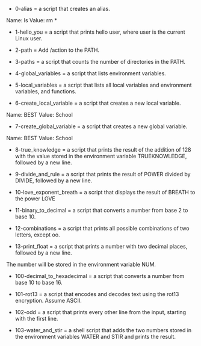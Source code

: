 * 0-alias = a script that creates an alias.

Name: ls
Value: rm *

* 1-hello_you = a script that prints hello user, where user is the current Linux user.

* 2-path = Add /action to the PATH.

* 3-paths = a script that counts the number of directories in the PATH.

* 4-global_variables = a script that lists environment variables.

* 5-local_variables = a script that lists all local variables and environment variables, and functions.

* 6-create_local_variable =  a script that creates a new local variable.

Name: BEST
Value: School

* 7-create_global_variable = a script that creates a new global variable.

Name: BEST
Value: School

* 8-true_knowledge = a script that prints the result of the addition of 128 with the value stored in the environment variable TRUEKNOWLEDGE, followed by a new line.

* 9-divide_and_rule = a script that prints the result of POWER divided by DIVIDE, followed by a new line.

* 10-love_exponent_breath = a script that displays the result of BREATH to the power LOVE

* 11-binary_to_decimal =  a script that converts a number from base 2 to base 10.

* 12-combinations = a script that prints all possible combinations of two letters, except oo.

* 13-print_float = a script that prints a number with two decimal places, followed by a new line.

The number will be stored in the environment variable NUM.

* 100-decimal_to_hexadecimal = a script that converts a number from base 10 to base 16.

* 101-rot13 = a script that encodes and decodes text using the rot13 encryption. Assume ASCII.

* 102-odd = a script that prints every other line from the input, starting with the first line.

* 103-water_and_stir = a shell script that adds the two numbers stored in the environment variables WATER and STIR and prints the result.
